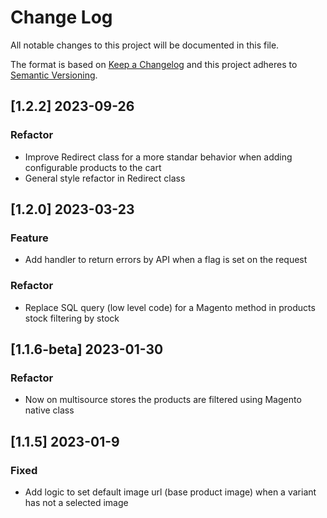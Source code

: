 # Change Log

All notable changes to this project will be documented in this file.

The format is based on [Keep a Changelog](http://keepachangelog.com/)
and this project adheres to [Semantic Versioning](http://semver.org/).

## [1.2.2] 2023-09-26

### Refactor

- Improve Redirect class for a more standar behavior when adding configurable products to the cart
- General style refactor in Redirect class

## [1.2.0] 2023-03-23

### Feature

- Add handler to return errors by API when a flag is set on the request

### Refactor

- Replace SQL query (low level code) for a Magento method in products stock filtering by stock
## [1.1.6-beta] 2023-01-30

### Refactor

- Now on multisource stores the products are filtered using Magento native class

## [1.1.5] 2023-01-9

### Fixed

- Add logic to set default image url (base product image) when a variant has not a selected image